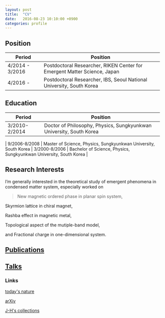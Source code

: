 ```yaml
---
layout: post
title:  "CV"
date:   2016-08-23 10:10:00 +0900
categories: profile
---
```




## Position


Period | Position | 
------------ | ------------- | 
4/2014 - 3/2016| Postdoctoral Researcher, RIKEN Center for Emergent Matter Science, Japan | 
4/2016 -  | Postdoctoral Researcher, IBS, Seoul National University, South Korea | 
	


## Education

Period | Position | 
------------ | ------------- | 
3/2010-2/2014| Doctor of Philosophy, Physics, Sungkyunkwan University, South Korea
 | 
9/2006-8/2008 | Master of Science, Physics, Sungkyunkwan University, South Korea
 | 
3/2000-8/2006 | Bachelor of Science, Physics, Sungkyunkwan University, South Korea
 | 


## Research Interests
	

I’m generally interested in the theoretical study of emergent phenomena in condensed matter system, especially worked on

          

> New magnetic ordered phase in planar spin system,
> 
Skyrmion lattice in chiral magnet,
>
Rashba effect in magnetic metal,
>
Topological aspect of the mutiple-band model,
>
and Fractional charge in one-dimensional system.

## [Publications](/blog/Publications.html)

## [Talks](/blog/Talks.html)

### Links
[today's nature](http://www.nature.com/search?article_type=protocols,research,reviews&subject=physics)

[arXiv](http://arxiv.org/list/cond-mat/new)

[J-H's collections](http://jinhong-park.github.io/blog/jin-hong'sarCHive.html)
